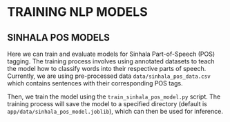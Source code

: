 
# TRAINING NLP MODELS

## SINHALA POS MODELS

Here we can train and evaluate models for Sinhala Part-of-Speech (POS) tagging. The training process involves using annotated datasets to teach the model how to classify words into their respective parts of speech. Currently, we are using pre-processed data `data/sinhala_pos_data.csv` which contains sentences with their corresponding POS tags.

Then, we train the model using the `train_sinhala_pos_model.py` script. The training process will save the model to a specified directory (default is `app/data/sinhala_pos_model.joblib`), which can then be used for inference.

